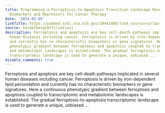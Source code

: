 ```yaml
---
title: Programming a Ferroptosis-to-Apoptosis Transition Landscape Revealed Ferroptosis
  Biomarkers and Repressors for Cancer Therapy
date: '2024-03-05'
linkTitle: https://pubmed.ncbi.nlm.nih.gov/38441406/?utm_source=curl&utm_medium=rss&utm_campaign=pubmed-2&utm_content=1FakS-2QOkCT8HsMOQP1bCRQ4YzyumYOmxmF0moLsQ3dFB1E9V&fc=20220326224207&ff=20240305170555&v=2.18.0.post9+e462414
source: heidelberg[Affiliation]
description: Ferroptosis and apoptosis are key cell-death pathways implicated in several
  human diseases including cancer. Ferroptosis is driven by iron-dependent lipid peroxidation
  and currently has no characteristic biomarkers or gene signatures. Here a continuous
  phenotypic gradient between ferroptosis and apoptosis coupled to transcriptomic
  and metabolomic landscapes is established. The gradual ferroptosis-to-apoptosis
  transcriptomic landscape is used to generate a unique, unbiased ...
disable_comments: true
---
```

Ferroptosis and apoptosis are key cell-death pathways implicated in several human diseases including cancer. Ferroptosis is driven by iron-dependent lipid peroxidation and currently has no characteristic biomarkers or gene signatures. Here a continuous phenotypic gradient between ferroptosis and apoptosis coupled to transcriptomic and metabolomic landscapes is established. The gradual ferroptosis-to-apoptosis transcriptomic landscape is used to generate a unique, unbiased ...